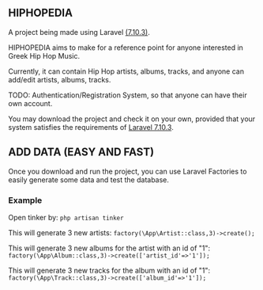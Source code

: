 ## HIPHOPEDIA

A project being made using Laravel [(7.10.3)](https://laravel.com/docs/7.x).

HIPHOPEDIA aims to make for a reference point for anyone interested in Greek Hip Hop Music.

Currently, it can contain Hip Hop artists, albums, tracks, and anyone can add/edit artists, albums, tracks.

TODO: Authentication/Registration System, so that anyone can have their own account.

You may download the project and check it on your own, provided that your system satisfies the requirements of [Laravel 7.10.3](https://laravel.com/docs/7.x#server-requirements).

## ADD DATA (EASY AND FAST)

Once you download and run the project, you can use Laravel Factories to easily generate some data and test the database.

### Example

Open tinker by: `php artisan tinker`

This will generate 3 new artists: `factory(\App\Artist::class,3)->create();`

This will generate 3 new albums for the artist with an id of "1": `factory(\App\Album::class,3)->create(['artist_id'=>'1']);`

This will generate 3 new tracks for the album with an id of "1": `factory(\App\Track::class,3)->create(['album_id'=>'1']);`